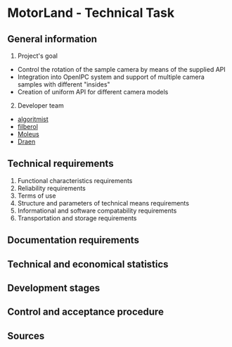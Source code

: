 # MotorLand - Technical Task

## General information

1. Project's goal
- Control the rotation of the sample camera by means of the supplied API
- Integration into OpenIPC system and support of multiple camera samples with different "insides"
- Creation of uniform API for different camera models

2. Developer team
- [algoritmist](https://github.com/algoritmist)
- [filberol](https://github.com/filberol)
- [Moleus](https://github.com/Moleus)
- [Draen](https://github.com/ThatDraenGuy)

## Technical requirements

1. Functional characteristics requirements
2. Reliability requirements
3. Terms of use
4. Structure and parameters of technical means requirements
5. Informational and software compatability requirements
6. Transportation and storage requirements

## Documentation requirements

## Technical and economical statistics

## Development stages

## Control and acceptance procedure

## Sources